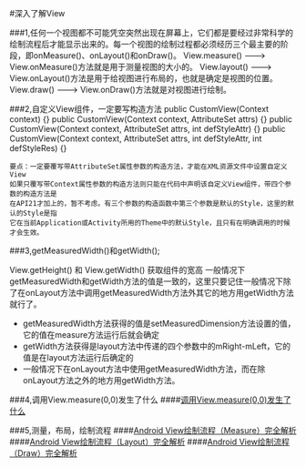 #深入了解View

###1,任何一个视图都不可能凭空突然出现在屏幕上，它们都是要经过非常科学的绘制流程后才能显示出来的。每一个视图的绘制过程都必须经历三个最主要的阶段，即onMeasure()、onLayout()和onDraw()。
	View.measure()  ---> View.onMeasure()方法就是用于测量视图的大小的。
	View.layout()   ---> View.onLayout()方法是用于给视图进行布局的，也就是确定是视图的位置。
	View.draw() ---> View.onDraw()方法就是对视图进行绘制。

###2,自定义View组件，一定要写构造方法
 	public  CustomView(Context context) {}
 	public  CustomView(Context context, AttributeSet attrs) {}
 	public  CustomView(Context context, AttributeSet attrs, int defStyleAttr) {}
 	public  CustomView(Context context, AttributeSet attrs, int defStyleAttr, int defStyleRes) {}

	要点：一定要覆写带AttributeSet属性参数的构造方法，才能在XML资源文件中设置自定义View
	如果只覆写带Context属性参数的构造方法则只能在代码中声明该自定义View组件，带四个参数的构造方法是
	在API21才加上的，暂不考虑。有三个参数的构造函数中第三个参数是默认的Style，这里的默认的Style是指
	它在当前Application或Activity所用的Theme中的默认Style，且只有在明确调用的时候才会生效。

###3,getMeasuredWidth()和getWidth();

View.getHeight() 和 View.getWidth() 获取组件的宽高
一般情况下getMeasuredWidth和getWidth方法的值是一致的，这里只要记住一般情况下除了在onLayout方法中调用getMeasuredWidth方法外其它的地方用getWidth方法就行了。

- getMeasuredWidth方法获得的值是setMeasuredDimension方法设置的值，它的值在measure方法运行后就会确定
- getWidth方法获得是layout方法中传递的四个参数中的mRight-mLeft，它的值是在layout方法运行后确定的
- 一般情况下在onLayout方法中使用getMeasuredWidth方法，而在除onLayout方法之外的地方用getWidth方法。

###4,调用View.measure(0,0)发生了什么
####[调用View.measure(0,0)发生了什么](http://www.jianshu.com/p/dbd6afb2c890)

###5,测量，布局，绘制流程
####[Android View绘制流程（Measure）完全解析](http://www.jianshu.com/p/3299c3de0b7d)
####[Android View绘制流程（Layout）完全解析](http://www.jianshu.com/p/836bfdc36407)
####[Android View绘制流程（Draw）完全解析](http://www.jianshu.com/p/3e064c045f0f)

